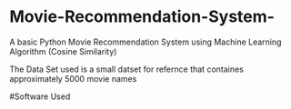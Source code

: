 # Movie-Recommendation-System-

A basic Python Movie Recommendation System using Machine Learning Algorithm (Cosine Similarity)

The Data Set used is a small datset for refernce that containes approximately 5000 movie names

#Software Used
